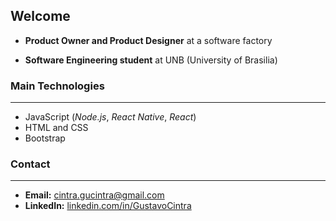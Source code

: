 ## Welcome 

- **Product Owner and Product Designer** at a software factory

- **Software Engineering student** at UNB (University of Brasilia)

### Main Technologies
---
- JavaScript (*Node.js*, *React Native*, *React*)
- HTML and CSS
- Bootstrap

### Contact
---
- **Email:** [cintra.gucintra@gmail.com](mailto:cintra.gucintra@gmail.com)
- **LinkedIn:** [linkedin.com/in/GustavoCintra](https://www.linkedin.com/in/gustavo-cintra-5aa155269/)

<!---
gccintra/gccintra is a ✨ special ✨ repository because its `README.md` (this file) appears on your GitHub profile.
You can click the Preview link to take a look at your changes.
--->
